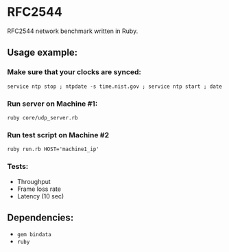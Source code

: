 RFC2544
=======

RFC2544 network benchmark written in Ruby.

## Usage example:

### Make sure that your clocks are synced:
`service ntp stop ; ntpdate -s time.nist.gov ; service ntp start ; date`

### Run server on Machine #1:
`ruby core/udp_server.rb`

### Run test script on Machine #2
`ruby run.rb HOST='machine1_ip'`

### Tests:
* Throughput
* Frame loss rate
* Latency (10 sec)

## Dependencies:
* `gem bindata`
* `ruby`
